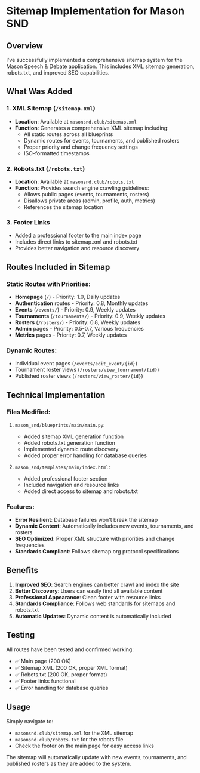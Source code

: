 # Sitemap Implementation for Mason SND

## Overview
I've successfully implemented a comprehensive sitemap system for the Mason Speech & Debate application. This includes XML sitemap generation, robots.txt, and improved SEO capabilities.

## What Was Added

### 1. XML Sitemap (`/sitemap.xml`)
- **Location**: Available at `masonsnd.club/sitemap.xml`
- **Function**: Generates a comprehensive XML sitemap including:
  - All static routes across all blueprints
  - Dynamic routes for events, tournaments, and published rosters
  - Proper priority and change frequency settings
  - ISO-formatted timestamps

### 2. Robots.txt (`/robots.txt`)
- **Location**: Available at `masonsnd.club/robots.txt`
- **Function**: Provides search engine crawling guidelines:
  - Allows public pages (events, tournaments, rosters)
  - Disallows private areas (admin, profile, auth, metrics)
  - References the sitemap location

### 3. Footer Links
- Added a professional footer to the main index page
- Includes direct links to sitemap.xml and robots.txt
- Provides better navigation and resource discovery

## Routes Included in Sitemap

### Static Routes with Priorities:
- **Homepage** (`/`) - Priority: 1.0, Daily updates
- **Authentication** routes - Priority: 0.8, Monthly updates
- **Events** (`/events/`) - Priority: 0.9, Weekly updates
- **Tournaments** (`/tournaments/`) - Priority: 0.9, Weekly updates
- **Rosters** (`/rosters/`) - Priority: 0.8, Weekly updates
- **Admin** pages - Priority: 0.5-0.7, Various frequencies
- **Metrics** pages - Priority: 0.7, Weekly updates

### Dynamic Routes:
- Individual event pages (`/events/edit_event/{id}`)
- Tournament roster views (`/rosters/view_tournament/{id}`)
- Published roster views (`/rosters/view_roster/{id}`)

## Technical Implementation

### Files Modified:
1. `mason_snd/blueprints/main/main.py`:
   - Added sitemap XML generation function
   - Added robots.txt generation function
   - Implemented dynamic route discovery
   - Added proper error handling for database queries

2. `mason_snd/templates/main/index.html`:
   - Added professional footer section
   - Included navigation and resource links
   - Added direct access to sitemap and robots.txt

### Features:
- **Error Resilient**: Database failures won't break the sitemap
- **Dynamic Content**: Automatically includes new events, tournaments, and rosters
- **SEO Optimized**: Proper XML structure with priorities and change frequencies
- **Standards Compliant**: Follows sitemap.org protocol specifications

## Benefits

1. **Improved SEO**: Search engines can better crawl and index the site
2. **Better Discovery**: Users can easily find all available content
3. **Professional Appearance**: Clean footer with resource links
4. **Standards Compliance**: Follows web standards for sitemaps and robots.txt
5. **Automatic Updates**: Dynamic content is automatically included

## Testing

All routes have been tested and confirmed working:
- ✅ Main page (200 OK)
- ✅ Sitemap XML (200 OK, proper XML format)
- ✅ Robots.txt (200 OK, proper format)
- ✅ Footer links functional
- ✅ Error handling for database queries

## Usage

Simply navigate to:
- `masonsnd.club/sitemap.xml` for the XML sitemap
- `masonsnd.club/robots.txt` for the robots file
- Check the footer on the main page for easy access links

The sitemap will automatically update with new events, tournaments, and published rosters as they are added to the system.
